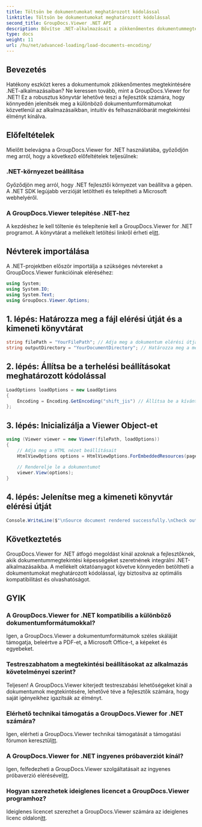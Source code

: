 ```yaml
---
title: Töltsön be dokumentumokat meghatározott kódolással
linktitle: Töltsön be dokumentumokat meghatározott kódolással
second_title: GroupDocs.Viewer .NET API
description: Bővítse .NET-alkalmazásait a zökkenőmentes dokumentummegtekintéssel a GroupDocs.Viewer for .NET segítségével. Könnyedén betöltheti a dokumentumokat speciális kódolással, és testreszabhatja a megtekintési élményt.
type: docs
weight: 11
url: /hu/net/advanced-loading/load-documents-encoding/
---
```

## Bevezetés
Hatékony eszközt keres a dokumentumok zökkenőmentes megtekintésére .NET-alkalmazásaiban? Ne keressen tovább, mint a GroupDocs.Viewer for .NET! Ez a robusztus könyvtár lehetővé teszi a fejlesztők számára, hogy könnyedén jelenítsék meg a különböző dokumentumformátumokat közvetlenül az alkalmazásaikban, intuitív és felhasználóbarát megtekintési élményt kínálva.
## Előfeltételek
Mielőtt belevágna a GroupDocs.Viewer for .NET használatába, győződjön meg arról, hogy a következő előfeltételek teljesülnek:
### .NET-környezet beállítása
Győződjön meg arról, hogy .NET fejlesztői környezet van beállítva a gépen. A .NET SDK legújabb verzióját letöltheti és telepítheti a Microsoft webhelyéről.
### A GroupDocs.Viewer telepítése .NET-hez
 A kezdéshez le kell töltenie és telepítenie kell a GroupDocs.Viewer for .NET programot. A könyvtárat a mellékelt letöltési linkről érheti el[itt](https://releases.groupdocs.com/viewer/net/).

## Névterek importálása
A .NET-projektben először importálja a szükséges névtereket a GroupDocs.Viewer funkcióinak eléréséhez:
```csharp
using System;
using System.IO;
using System.Text;
using GroupDocs.Viewer.Options;
```

## 1. lépés: Határozza meg a fájl elérési útját és a kimeneti könyvtárat
```csharp
string filePath = "YourFilePath"; // Adja meg a dokumentum elérési útját
string outputDirectory = "YourDocumentDirectory"; // Határozza meg a megjelenített oldalak kimeneti könyvtárát
```
## 2. lépés: Állítsa be a terhelési beállításokat meghatározott kódolással
```csharp
LoadOptions loadOptions = new LoadOptions
{
    Encoding = Encoding.GetEncoding("shift_jis") // Állítsa be a kívánt kódolást (pl. shift_jis)
};
```
## 3. lépés: Inicializálja a Viewer Object-et
```csharp
using (Viewer viewer = new Viewer(filePath, loadOptions))
{
    // Adja meg a HTML nézet beállításait
    HtmlViewOptions options = HtmlViewOptions.ForEmbeddedResources(pageFilePathFormat);
    
    // Renderelje le a dokumentumot
    viewer.View(options);
}
```
## 4. lépés: Jelenítse meg a kimeneti könyvtár elérési útját
```csharp
Console.WriteLine($"\nSource document rendered successfully.\nCheck output in {outputDirectory}.");
```

## Következtetés
GroupDocs.Viewer for .NET átfogó megoldást kínál azoknak a fejlesztőknek, akik dokumentummegtekintési képességeket szeretnének integrálni .NET-alkalmazásaikba. A mellékelt oktatóanyagot követve könnyedén betöltheti a dokumentumokat meghatározott kódolással, így biztosítva az optimális kompatibilitást és olvashatóságot.
## GYIK
### A GroupDocs.Viewer for .NET kompatibilis a különböző dokumentumformátumokkal?
Igen, a GroupDocs.Viewer a dokumentumformátumok széles skáláját támogatja, beleértve a PDF-et, a Microsoft Office-t, a képeket és egyebeket.
### Testreszabhatom a megtekintési beállításokat az alkalmazás követelményei szerint?
Teljesen! A GroupDocs.Viewer kiterjedt testreszabási lehetőségeket kínál a dokumentumok megtekintésére, lehetővé téve a fejlesztők számára, hogy saját igényeikhez igazítsák az élményt.
### Elérhető technikai támogatás a GroupDocs.Viewer for .NET számára?
 Igen, elérheti a GroupDocs.Viewer technikai támogatását a támogatási fórumon keresztül[itt](https://forum.groupdocs.com/c/viewer/9).
### A GroupDocs.Viewer for .NET ingyenes próbaverziót kínál?
Igen, felfedezheti a GroupDocs.Viewer szolgáltatásait az ingyenes próbaverzió elérésével[itt](https://releases.groupdocs.com/).
### Hogyan szerezhetek ideiglenes licencet a GroupDocs.Viewer programhoz?
 Ideiglenes licencet szerezhet a GroupDocs.Viewer számára az ideiglenes licenc oldalon[itt](https://purchase.groupdocs.com/temporary-license/).